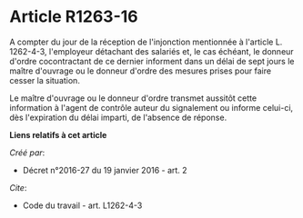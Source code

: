 # Article R1263-16

A compter du jour de la réception de l'injonction mentionnée à l'article L. 1262-4-3, l'employeur détachant des salariés et,
le cas échéant, le donneur d'ordre cocontractant de ce dernier informent dans un délai de sept jours le maître d'ouvrage ou
le donneur d'ordre des mesures prises pour faire cesser la situation. 

Le maître d'ouvrage ou le donneur d'ordre transmet aussitôt cette information à l'agent de contrôle auteur du signalement ou
informe celui-ci, dès l'expiration du délai imparti, de l'absence de réponse.

**Liens relatifs à cet article**

_Créé par_:

  - Décret n°2016-27 du 19 janvier 2016 - art. 2

_Cite_:

  - Code du travail - art. L1262-4-3
